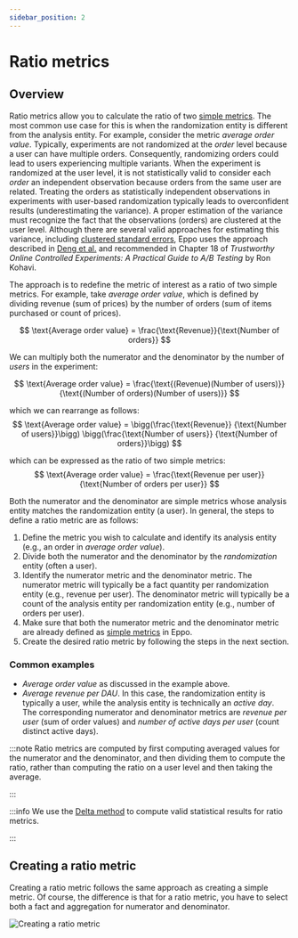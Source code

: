 ```yaml
---
sidebar_position: 2
---
```


# Ratio metrics
## Overview
Ratio metrics allow you to calculate the ratio of two [simple metrics](/data-management/metrics/simple-metric). The most common use case for this is when the randomization entity is different from the analysis entity. 
For example, consider the metric _average  order value_. Typically, experiments are not randomized at the _order_ level because a user can have multiple orders. 
Consequently, randomizing orders could lead to users experiencing multiple variants. When the experiment is randomized at the user level, it is not statistically valid to consider each
_order_ an independent observation because orders from the same user are related. Treating the orders as statistically independent observations in experiments with user-based
randomization typically leads to overconfident results (underestimating the variance). A proper estimation of the variance must recognize the fact that the observations (orders) are clustered
at the user level. Although there are several valid approaches for estimating this variance, including [clustered standard errors](https://en.wikipedia.org/wiki/Clustered_standard_errors),
Eppo uses the approach described in [Deng et al.](https://alexdeng.github.io/public/files/kdd2018-dm.pdf) and recommended in 
Chapter 18 of _Trustworthy Online Controlled Experiments: A Practical Guide to A/B Testing_ by Ron Kohavi.


The approach is to redefine the metric of interest as a ratio of two simple metrics. For example, take _average order value_, which is defined by 
dividing revenue (sum of prices) by the number of orders (sum of items purchased or count of prices).


$$
\text{Average order value} = \frac{\text{Revenue}}{\text{Number of orders}}
$$

We can multiply both the numerator and the denominator by the number of _users_ in the experiment:

$$
\text{Average order value} = \frac{\text{(Revenue)(Number of users)}}{\text{(Number of orders)(Number of users)}}
$$

which we can rearrange as follows:
$$
\text{Average order value} = \bigg(\frac{\text{Revenue}} {\text{Number of users}}\bigg) \bigg(\frac{\text{Number of users}} {\text{Number of orders}}\bigg)
$$

which can be expressed as the ratio of two simple metrics:
$$
\text{Average order value} = \frac{\text{Revenue per user}}{\text{Number of orders per user}}
$$

Both the numerator and the denominator are simple metrics whose analysis entity matches the randomization entity (a user). In general, the steps to define a ratio metric are
as follows:
1. Define the metric you wish to calculate and identify its analysis entity (e.g., an order in _average order value_).
2. Divide both the numerator and the denominator by the _randomization_ entity (often a user).
3. Identify the numerator metric and the denominator metric. The numerator metric will typically be a fact quantity per randomization entity (e.g., revenue per user). The denominator metric will typically be a count of the analysis entity per randomization entity (e.g., number of orders per user).
4. Make sure that both the numerator metric and the denominator metric are already defined as [simple metrics](/data-management/metrics/simple-metric) in Eppo.
5. Create the desired ratio metric by following the steps in the next section.

### Common examples
- _Average order value_ as discussed in the example above.
- _Average revenue per DAU_. In this case, the randomization entity is typically a user, while the analysis entity is technically an _active day_. The corresponding numerator and denominator metrics are _revenue per user_ (sum of order values) and _number of active days per user_ (count distinct active days).


:::note
Ratio metrics are computed by first computing averaged values for the numerator and the denominator, and then dividing them to compute the ratio, rather than computing the ratio on a user level and then taking the average.

:::

:::info
We use the [Delta method](/statistics/confidence-intervals/statistical-nitty-gritty) to compute valid statistical results for ratio metrics.

:::

## Creating a ratio metric

Creating a ratio metric follows the same approach as creating a simple metric.
Of course, the difference is that for a ratio metric, you have to select both a fact and aggregation for numerator and denominator.

![Creating a ratio metric](/img/data-management/metrics/create-ratio-metric.png)
